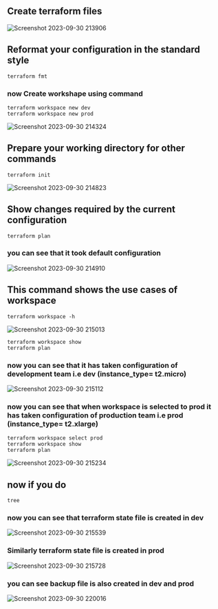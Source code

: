 ## Create terraform files

![Screenshot 2023-09-30 213906](https://github.com/pradip2994/Terraform_Project/assets/124191442/3cc86a61-6641-40e3-ac4b-9b0115daec1e)

## Reformat your configuration in the standard style
```
terraform fmt
```
### now Create workshape using command 
```
terraform workspace new dev
terraform workspace new prod
```
![Screenshot 2023-09-30 214324](https://github.com/pradip2994/Terraform_Project/assets/124191442/9ad16a46-6cf2-4fe3-a88f-b70d811d3a51)

## Prepare your working directory for other commands
```
terraform init
```

![Screenshot 2023-09-30 214823](https://github.com/pradip2994/Terraform_Project/assets/124191442/21b1ba28-b0f2-4bf5-9eab-81879a161a41)

## Show changes required by the current configuration
```
terraform plan
```
### you can see that it took default configuration

![Screenshot 2023-09-30 214910](https://github.com/pradip2994/Terraform_Project/assets/124191442/dcc65cd3-5c39-45a9-984c-97a89864fe41)

## This command shows the use cases of workspace
```
terraform workspace -h
```

![Screenshot 2023-09-30 215013](https://github.com/pradip2994/Terraform_Project/assets/124191442/ce674ac4-05df-4b26-be61-52d69fbe7082)

```
terraform workspace show
terraform plan
```
### now you can see that it has taken configuration of development team i.e dev (instance_type= t2.micro)

![Screenshot 2023-09-30 215112](https://github.com/pradip2994/Terraform_Project/assets/124191442/deb424ae-9af6-4e7a-b793-0ee2d3663317)

### now you can see that when workspace is selected to prod it has taken configuration of production team i.e prod (instance_type= t2.xlarge)
```
terraform workspace select prod
terraform workspace show
terraform plan
```
 
![Screenshot 2023-09-30 215234](https://github.com/pradip2994/Terraform_Project/assets/124191442/e93f546d-dfaf-4911-a409-3d2b25dadcca)

## now if you do 
```
tree
```
### now you can see that terraform state file is created in dev 

![Screenshot 2023-09-30 215539](https://github.com/pradip2994/Terraform_Project/assets/124191442/a2eebc4e-6af4-4c98-ac89-03e17f7b2676)

### Similarly terraform state file is created in prod

![Screenshot 2023-09-30 215728](https://github.com/pradip2994/Terraform_Project/assets/124191442/35093469-1a42-40d6-94ba-2ab46720b3ce)

### you can see backup file is also created in dev and prod

![Screenshot 2023-09-30 220016](https://github.com/pradip2994/Terraform_Project/assets/124191442/55f74e4f-16fc-42f1-8f2c-7bc50b9b826f)
